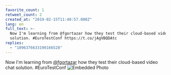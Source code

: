 ```yaml
---
favorite_count: 1
retweet_count: 2
created_at: "2019-02-15T11:40:57.000Z"
lang: en
full_text: >-
  Now I'm learning from @fgortazar how they test their cloud-based video chat
  solution. #EuroTestConf https://t.co/jAgVBQDAtc
replies:
  - "1096376633190166528"
---
```


Now I'm learning from [@fgortazar](https://twitter.com/fgortazar) how they test
their cloud-based video chat solution. #EuroTestConf
![Embedded Photo](https://twitter-media-coderbyheart.s3.eu-north-1.amazonaws.com/1096373797970735105-DzcaKHsWwAAzURI.jpg)
